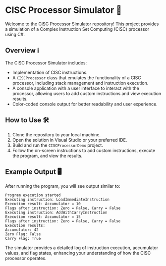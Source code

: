 ﻿# CISC Processor Simulator 🚀

Welcome to the CISC Processor Simulator repository! This project provides a simulation of a Complex Instruction Set Computing (CISC) processor using C#. 

## Overview ℹ️

The CISC Processor Simulator includes: 

- Implementation of CISC instructions.
- A `CISCProcessor` class that emulates the functionality of a CISC processor, including stack management and instruction execution.
- A console application with a user interface to interact with the processor, allowing users to add custom instructions and view execution results.
- Color-coded console output for better readability and user experience.

## How to Use 🛠️

1. Clone the repository to your local machine.
2. Open the solution in Visual Studio or your preferred IDE.
3. Build and run the `CISCProcessorDemo` project.
4. Follow the on-screen instructions to add custom instructions, execute the program, and view the results.

## Example Output 🖥️

After running the program, you will see output similar to:

```
Program execution started
Executing instruction: LoadImmediateInstruction
Execution result: Accumulator = 10
Flags after instruction: Zero = False, Carry = False
Executing instruction: AddWithCarryInstruction
Execution result: Accumulator = 15
Flags after instruction: Zero = False, Carry = False
Execution results:
Accumulator: 42
Zero Flag: False
Carry Flag: True
```

The simulator provides a detailed log of instruction execution, accumulator values, and flag states, enhancing your understanding of how the CISC processor operates.